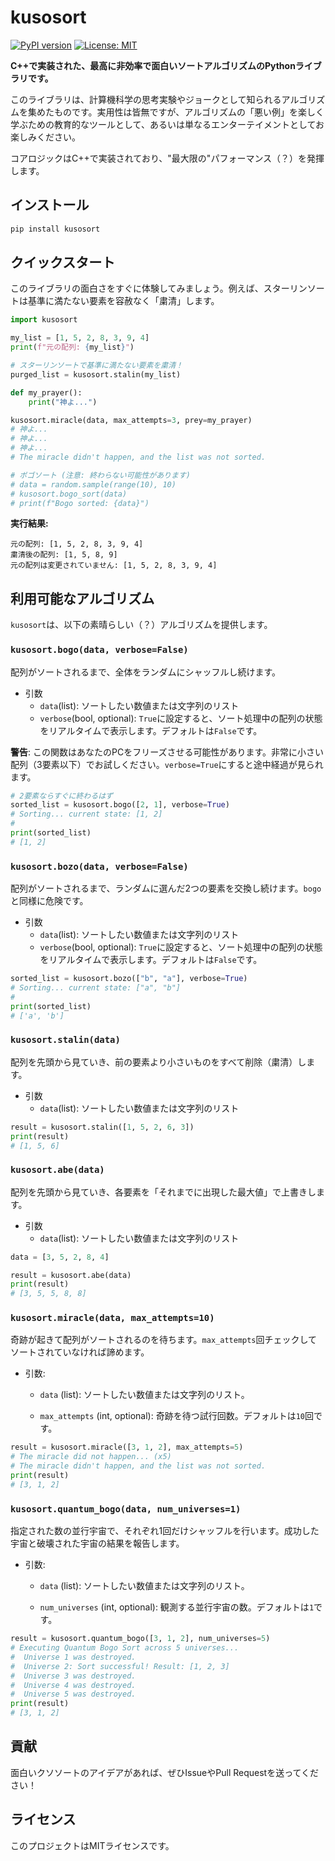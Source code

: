 # kusosort 

[![PyPI version](https://badge.fury.io/py/kusosort-itsuk.svg)](https://pypi.org/project/kusosort/)
[![License: MIT](https://img.shields.io/badge/License-MIT-yellow.svg)](https://opensource.org/licenses/MIT)

**C++で実装された、最高に非効率で面白いソートアルゴリズムのPythonライブラリです。**

このライブラリは、計算機科学の思考実験やジョークとして知られるアルゴリズムを集めたものです。実用性は皆無ですが、アルゴリズムの「悪い例」を楽しく学ぶための教育的なツールとして、あるいは単なるエンターテイメントとしてお楽しみください。

コアロジックはC++で実装されており、"最大限の"パフォーマンス（？）を発揮します。

## インストール

```bash
pip install kusosort
```

## クイックスタート

このライブラリの面白さをすぐに体験してみましょう。例えば、スターリンソートは基準に満たない要素を容赦なく「粛清」します。

```python
import kusosort

my_list = [1, 5, 2, 8, 3, 9, 4]
print(f"元の配列: {my_list}")

# スターリンソートで基準に満たない要素を粛清！
purged_list = kusosort.stalin(my_list)

def my_prayer():
    print("神よ...")

kusosort.miracle(data, max_attempts=3, prey=my_prayer)
# 神よ...
# 神よ...
# 神よ...
# The miracle didn't happen, and the list was not sorted.

# ボゴソート (注意: 終わらない可能性があります)
# data = random.sample(range(10), 10)
# kusosort.bogo_sort(data)
# print(f"Bogo sorted: {data}")
```

**実行結果:**
```
元の配列: [1, 5, 2, 8, 3, 9, 4]
粛清後の配列: [1, 5, 8, 9]
元の配列は変更されていません: [1, 5, 2, 8, 3, 9, 4]
```

##  利用可能なアルゴリズム

`kusosort`は、以下の素晴らしい（？）アルゴリズムを提供します。

### `kusosort.bogo(data, verbose=False)`
配列がソートされるまで、全体をランダムにシャッフルし続けます。

- 引数
  - ``data``(list): ソートしたい数値または文字列のリスト
  - ``verbose``(bool, optional): ``True``に設定すると、ソート処理中の配列の状態をリアルタイムで表示します。デフォルトは``False``です。

**警告**: この関数はあなたのPCをフリーズさせる可能性があります。非常に小さい配列（3要素以下）でお試しください。`verbose=True`にすると途中経過が見られます。

```python
# 2要素ならすぐに終わるはず
sorted_list = kusosort.bogo([2, 1], verbose=True)
# Sorting... current state: [1, 2]
#
print(sorted_list)
# [1, 2]
```

### `kusosort.bozo(data, verbose=False)`
配列がソートされるまで、ランダムに選んだ2つの要素を交換し続けます。`bogo`と同様に危険です。

- 引数
  - ``data``(list): ソートしたい数値または文字列のリスト
  - ``verbose``(bool, optional): ``True``に設定すると、ソート処理中の配列の状態をリアルタイムで表示します。デフォルトは``False``です。

```python
sorted_list = kusosort.bozo(["b", "a"], verbose=True)
# Sorting... current state: ["a", "b"]
#
print(sorted_list)
# ['a', 'b']
```

### `kusosort.stalin(data)`
配列を先頭から見ていき、前の要素より小さいものをすべて削除（粛清）します。

- 引数
  - ``data``(list): ソートしたい数値または文字列のリスト

```python
result = kusosort.stalin([1, 5, 2, 6, 3])
print(result)
# [1, 5, 6]
```

### `kusosort.abe(data)`
配列を先頭から見ていき、各要素を「それまでに出現した最大値」で上書きします。

- 引数
  - ``data``(list): ソートしたい数値または文字列のリスト

```python
data = [3, 5, 2, 8, 4]

result = kusosort.abe(data)
print(result)
# [3, 5, 5, 8, 8]
```

### `kusosort.miracle(data, max_attempts=10)`
奇跡が起きて配列がソートされるのを待ちます。`max_attempts`回チェックしてソートされていなければ諦めます。

- 引数:
    - ``data`` (list): ソートしたい数値または文字列のリスト。

    - ``max_attempts`` (int, optional): 奇跡を待つ試行回数。デフォルトは``10``回です。

```python
result = kusosort.miracle([3, 1, 2], max_attempts=5)
# The miracle did not happen... (x5)
# The miracle didn't happen, and the list was not sorted.
print(result)
# [3, 1, 2]
```

### `kusosort.quantum_bogo(data, num_universes=1)`
指定された数の並行宇宙で、それぞれ1回だけシャッフルを行います。成功した宇宙と破壊された宇宙の結果を報告します。

- 引数:
    - ``data`` (list): ソートしたい数値または文字列のリスト。

    - ``num_universes`` (int, optional): 観測する並行宇宙の数。デフォルトは``1``です。

```python
result = kusosort.quantum_bogo([3, 1, 2], num_universes=5)
# Executing Quantum Bogo Sort across 5 universes...
#  Universe 1 was destroyed.
#  Universe 2: Sort successful! Result: [1, 2, 3]
#  Universe 3 was destroyed.
#  Universe 4 was destroyed.
#  Universe 5 was destroyed.
print(result)
# [3, 1, 2]
```

## 貢献
面白いクソソートのアイデアがあれば、ぜひIssueやPull Requestを送ってください！

## ライセンス
このプロジェクトはMITライセンスです。
